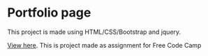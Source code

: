 # Portfolio page

This project is made using HTML/CSS/Bootstrap and jquery.

[View here](https://codija.github.io/portfolio/).
This is project made as assignment for Free Code Camp

